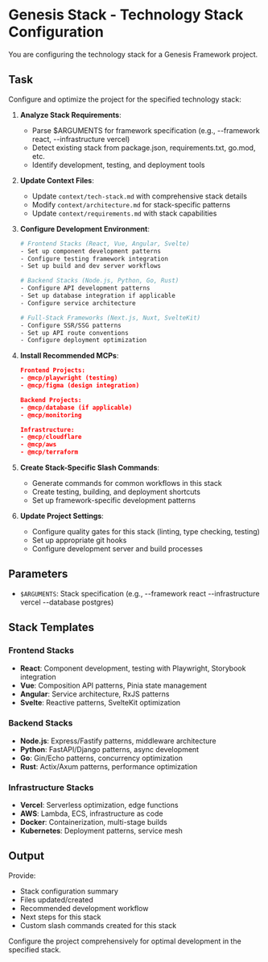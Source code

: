 # Genesis Stack - Technology Stack Configuration

You are configuring the technology stack for a Genesis Framework project.

## Task

Configure and optimize the project for the specified technology stack:

1. **Analyze Stack Requirements**:
    - Parse $ARGUMENTS for framework specification (e.g., --framework react, --infrastructure vercel)
    - Detect existing stack from package.json, requirements.txt, go.mod, etc.
    - Identify development, testing, and deployment tools

2. **Update Context Files**:
    - Update `context/tech-stack.md` with comprehensive stack details
    - Modify `context/architecture.md` for stack-specific patterns
    - Update `context/requirements.md` with stack capabilities

3. **Configure Development Environment**:

    ```bash
    # Frontend Stacks (React, Vue, Angular, Svelte)
    - Set up component development patterns
    - Configure testing framework integration
    - Set up build and dev server workflows

    # Backend Stacks (Node.js, Python, Go, Rust)
    - Configure API development patterns
    - Set up database integration if applicable
    - Configure service architecture

    # Full-Stack Frameworks (Next.js, Nuxt, SvelteKit)
    - Configure SSR/SSG patterns
    - Set up API route conventions
    - Configure deployment optimization
    ```

4. **Install Recommended MCPs**:

    ```json
    Frontend Projects:
    - @mcp/playwright (testing)
    - @mcp/figma (design integration)

    Backend Projects:
    - @mcp/database (if applicable)
    - @mcp/monitoring

    Infrastructure:
    - @mcp/cloudflare
    - @mcp/aws
    - @mcp/terraform
    ```

5. **Create Stack-Specific Slash Commands**:
    - Generate commands for common workflows in this stack
    - Create testing, building, and deployment shortcuts
    - Set up framework-specific development patterns

6. **Update Project Settings**:
    - Configure quality gates for this stack (linting, type checking, testing)
    - Set up appropriate git hooks
    - Configure development server and build processes

## Parameters

- `$ARGUMENTS`: Stack specification (e.g., --framework react --infrastructure vercel --database postgres)

## Stack Templates

### Frontend Stacks

- **React**: Component development, testing with Playwright, Storybook integration
- **Vue**: Composition API patterns, Pinia state management
- **Angular**: Service architecture, RxJS patterns
- **Svelte**: Reactive patterns, SvelteKit optimization

### Backend Stacks

- **Node.js**: Express/Fastify patterns, middleware architecture
- **Python**: FastAPI/Django patterns, async development
- **Go**: Gin/Echo patterns, concurrency optimization
- **Rust**: Actix/Axum patterns, performance optimization

### Infrastructure Stacks

- **Vercel**: Serverless optimization, edge functions
- **AWS**: Lambda, ECS, infrastructure as code
- **Docker**: Containerization, multi-stage builds
- **Kubernetes**: Deployment patterns, service mesh

## Output

Provide:

- Stack configuration summary
- Files updated/created
- Recommended development workflow
- Next steps for this stack
- Custom slash commands created for this stack

Configure the project comprehensively for optimal development in the specified stack.
